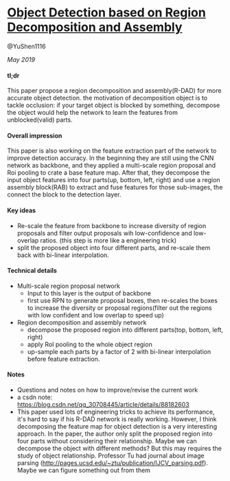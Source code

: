# [Object Detection based on Region Decomposition and Assembly](https://arxiv.org/pdf/1901.08225.pdf)

@YuShen1116

_May 2019_ 

#### tl;dr
This paper propose a region decomposition and assembly(R-DAD) for more accurate object detection.
the motivation of decomposition object is to tackle occlusion: if your target object is 
blocked by something, decompose the object would help the network to learn the features from 
unblocked(valid) parts.

#### Overall impression
This paper is also working on the feature extraction part of the network to improve detection accuracy.
In the beginning they are still using the CNN network as backbone, and they applied a multi-scale region proposal and Roi
pooling to crate a base feature map. After that, they decompose the input object features into four parts(up, bottom, left, right) 
and use a region assembly block(RAB)  to extract and fuse features for those sub-images, the connect the block to the detection layer.


#### Key ideas
- Re-scale the feature from backbone to increase diversity of region proposals and filter output proposals wih low-confidence
and low-overlap ratios. (this step is more like a engineering trick)
- split the proposed object into four different parts, and re-scale them back with bi-linear interpolation. 

#### Technical details
- Multi-scale region proposal network
    - Input to this layer is the output of backbone
    - first use RPN to generate proposal boxes, then re-scales the boxes to increase the diversity or proposal regions(filter out the regions with low confident and low overlap to speed up)
- Region decomposition and assembly network
    - decompose the proposed region into different parts(top, bottom, left, right)
    - apply RoI pooling to the whole object region
    - up-sample each parts by a factor of 2 with bi-linear interpolation before feature extraction. 
    
#### Notes
- Questions and notes on how to improve/revise the current work
- a csdn note: https://blog.csdn.net/qq_30708445/article/details/88182603  
- This paper used lots of engineering tricks to achieve its performance, it's hard to say if his R-DAD network is really
working. However, I think decomposing the feature map for object detection is a very interesting approach. In the paper, 
the author only split the proposed region into four parts without considering their relationship. Maybe we can decompose 
the object with different methods? But this may requires the study of object relationship. Professor Tu had journal about image parsing
(http://pages.ucsd.edu/~ztu/publication/IJCV_parsing.pdf). Maybe we can figure something out from them
